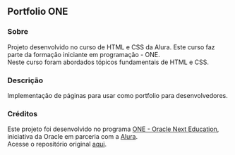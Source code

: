 ## Portfolio ONE

### Sobre
Projeto desenvolvido no curso de HTML e CSS da Alura. Este curso faz parte da formação iniciante em programação - ONE.  
Neste curso foram abordados tópicos fundamentais de HTML e CSS.

### Descrição
Implementação de páginas para usar como portfolio para desenvolvedores. 

### Créditos
Este projeto foi desenvolvido no programa [ONE - Oracle Next Education](https://www.oracle.com/br/education/oracle-next-education/), iniciativa da Oracle em parceria com a [Alura](https://www.alura.com.br/).   
Acesse o repositório original [aqui](https://github.com/alura-cursos/Portifolio-HTML-e-CSS-Curso3).
